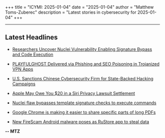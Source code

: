 +++
title = "ICYMI: 2025-01-04"
date = "2025-01-04"
author = "Matthew Toms-Zuberec"
description = "Latest stories in cybersecurity for 2025-01-04"
+++

---------------------------------------------------------------------------
## Latest Headlines
- [Researchers Uncover Nuclei Vulnerability Enabling Signature Bypass and Code Execution](https://thehackernews.com/2025/01/researchers-uncover-nuclei.html)

- [PLAYFULGHOST Delivered via Phishing and SEO Poisoning in Trojanized VPN Apps](https://thehackernews.com/2025/01/playfulghost-delivered-via-phishing-and.html)

- [U.S. Sanctions Chinese Cybersecurity Firm for State-Backed Hacking Campaigns](https://thehackernews.com/2025/01/us-treasury-sanctions-beijing.html)

- [Apple May Owe You $20 in a Siri Privacy Lawsuit Settlement](https://www.wired.com/story/apple-95-million-siri-privacy-lawsuit/)

- [Nuclei flaw bypasses template signature checks to execute commands](https://www.bleepingcomputer.com/news/security/nuclei-flaw-bypasses-template-signature-checks-to-execute-commands/)

- [Google Chrome is making it easier to share specific parts of long PDFs](https://www.bleepingcomputer.com/news/google/google-chrome-is-making-it-easier-to-share-specific-parts-of-long-pdfs/)

- [New FireScam Android malware poses as RuStore app to steal data](https://www.bleepingcomputer.com/news/security/new-firescam-android-malware-poses-as-rustore-app-to-steal-data/)

**-- MTZ**